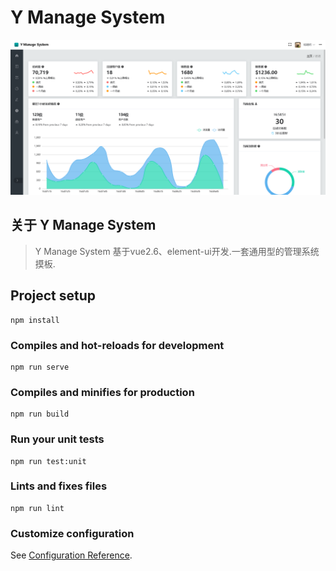 # Y Manage System

![image](https://github.com/zdbss1990/image/blob/main/app.jpg)
## 关于 Y Manage System
> Y Manage System 基于vue2.6、element-ui开发.一套通用型的管理系统摸板.

## Project setup
```
npm install
```

### Compiles and hot-reloads for development
```
npm run serve
```

### Compiles and minifies for production
```
npm run build
```

### Run your unit tests
```
npm run test:unit
```

### Lints and fixes files
```
npm run lint
```

### Customize configuration
See [Configuration Reference](https://cli.vuejs.org/config/).
